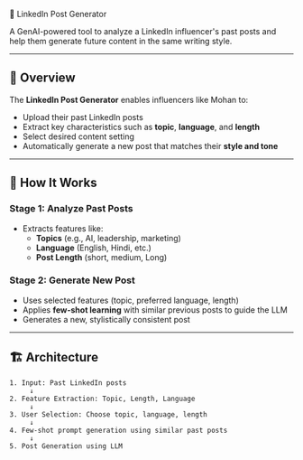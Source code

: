 💼 LinkedIn Post Generator

A GenAI-powered tool to analyze a LinkedIn influencer's past posts and help them generate future content in the same writing style.

---

## 🚀 Overview

The **LinkedIn Post Generator** enables influencers like Mohan to:

- Upload their past LinkedIn posts
- Extract key characteristics such as **topic**, **language**, and **length**
- Select desired content setting
- Automatically generate a new post that matches their **style and tone**

---

## 🧠 How It Works

### Stage 1: Analyze Past Posts

- Extracts features like:
  - **Topics** (e.g., AI, leadership, marketing)
  - **Language** (English, Hindi, etc.)
  - **Post Length** (short, medium, Long)

### Stage 2: Generate New Post

- Uses selected features (topic, preferred language, length)
- Applies **few-shot learning** with similar previous posts to guide the LLM
- Generates a new, stylistically consistent post

---

## 🏗️ Architecture

```text
1. Input: Past LinkedIn posts
     ↓
2. Feature Extraction: Topic, Length, Language
     ↓
3. User Selection: Choose topic, language, length
     ↓
4. Few-shot prompt generation using similar past posts
     ↓
5. Post Generation using LLM
